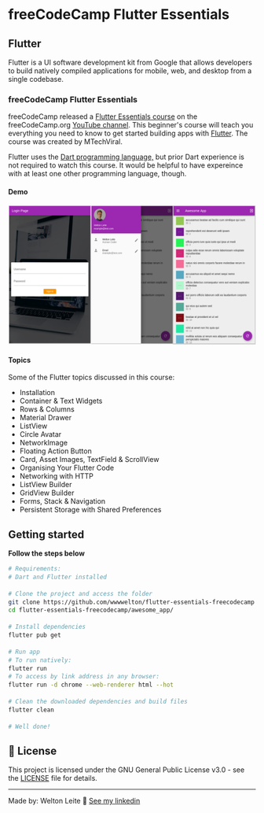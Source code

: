 # freeCodeCamp Flutter Essentials
## Flutter
Flutter is a UI software development kit from Google that allows developers to build natively compiled applications for mobile, web, and desktop from a single codebase.

### freeCodeCamp Flutter Essentials
freeCodeCamp released a [Flutter Essentials course](https://www.youtube.com/watch?v=P2IGQT3BZQo) on the freeCodeCamp.org [YouTube channel](https://www.youtube.com/@freecodecamp). This beginner's course will teach you everything you need to know to get started building apps with [Flutter](https://flutter.dev/). The course was created by MTechViral.

Flutter uses the [Dart programming language,](https://dart.dev/) but prior Dart experience is not required to watch this course. It would be helpful to have expereince with at least one other programming language, though.

#### Demo
![alt text](./images/demo.png)

#### Topics
Some of the Flutter topics discussed in this course:
- Installation
- Container & Text Widgets
- Rows & Columns
- Material Drawer
- ListView
- Circle Avatar
- NetworkImage
- Floating Action Button
- Card, Asset Images, TextField & ScrollView
- Organising Your Flutter Code
- Networking with HTTP
- ListView Builder
- GridView Builder
- Forms, Stack & Navigation
- Persistent Storage with Shared Preferences

## Getting started
**Follow the steps below**
```bash
# Requirements:
# Dart and Flutter installed

# Clone the project and access the folder
git clone https://github.com/wwwwelton/flutter-essentials-freecodecamp && \
cd flutter-essentials-freecodecamp/awesome_app/

# Install dependencies
flutter pub get

# Run app
# To run natively:
flutter run
# To access by link address in any browser:
flutter run -d chrome --web-renderer html --hot

# Clean the downloaded dependencies and build files
flutter clean

# Well done!
```

## 📝 License

This project is licensed under the GNU General Public License v3.0 - see the [LICENSE](LICENSE) file for details.

---

Made by: Welton Leite 👋 [See my linkedin](https://www.linkedin.com/in/welton-leite-b3492985/)

